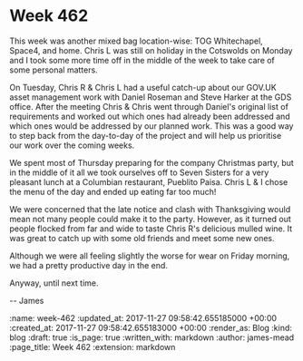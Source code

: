 Week 462
========

This week was another mixed bag location-wise: TOG Whitechapel, Space4, and home. Chris L was still on holiday in the Cotswolds on Monday and I took some more time off in the middle of the week to take care of some personal matters.

On Tuesday, Chris R & Chris L had a useful catch-up about our GOV.UK asset management work with Daniel Roseman and Steve Harker at the GDS office. After the meeting Chris & Chris went through Daniel's original list of requirements and worked out which ones had already been addressed and which ones would be addressed by our planned work. This was a good way to step back from the day-to-day of the project and will help us prioritise our work over the coming weeks.

We spent most of Thursday preparing for the company Christmas party, but in the middle of it all we took ourselves off to Seven Sisters for a very pleasant lunch at a Columbian restaurant, Pueblito Paisa. Chris L & I chose the menu of the day and ended up eating far too much!

We were concerned that the late notice and clash with Thanksgiving would mean not many people could make it to the party. However, as it turned out people flocked from far and wide to taste Chris R's delicious mulled wine. It was great to catch up with some old friends and meet some new ones.

Although we were all feeling slightly the worse for wear on Friday morning, we had a pretty productive day in the end.

Anyway, until next time.

-- James

:name: week-462
:updated_at: 2017-11-27 09:58:42.655185000 +00:00
:created_at: 2017-11-27 09:58:42.655183000 +00:00
:render_as: Blog
:kind: blog
:draft: true
:is_page: true
:written_with: markdown
:author: james-mead
:page_title: Week 462
:extension: markdown

